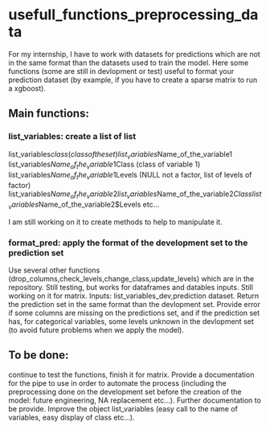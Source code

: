# usefull_functions_preprocessing_data
For my internship, I have to work with datasets for predictions which are not in the same format than the datasets used to train the model. 
Here some functions (some are still in devlopment or test) useful to format your prediction dataset (by example, if you have to create a sparse matrix to run a xgboost).

## Main functions:
### list_variables: create a list of list

list_variables$class    (class of the set)
list_variables$Name_of_the_variable1
list_variables$Name_of_the_variable1$Class (class of variable 1)
list_variables$Name_of_the_variable1$Levels  (NULL not a factor, list of levels of factor)
list_variables$Name_of_the_variable2
list_variables$Name_of_the_variable2$Class
list_variables$Name_of_the_variable2$Levels
etc...

I am still working on it to create methods to help to manipulate it.

### format_pred: apply the format of the development set to the prediction set
Use several other functions (drop_columns,check_levels,change_class,update_levels) which are in the repository. Still testing, but works for dataframes and datables inputs. Still working on it for matrix. Inputs: list_variables_dev,prediction dataset. Return the prediction set in the same format than the devlopment set. Provide error if some columns are missing on the predictions set, and if the prediction set has, for categorical variables, some levels unknown in the devlopment set (to avoid future problems when we apply the model).


## To be done: 
continue to test the functions, finish it for matrix. Provide a documentation for the pipe to use in order to automate the process (including the preprocessing done on the development set before the creation of the model: future engineering, NA replacement etc...). Further documentation to be provide.
Improve the object list_variables (easy call to the name of variables, easy display of class etc...).
